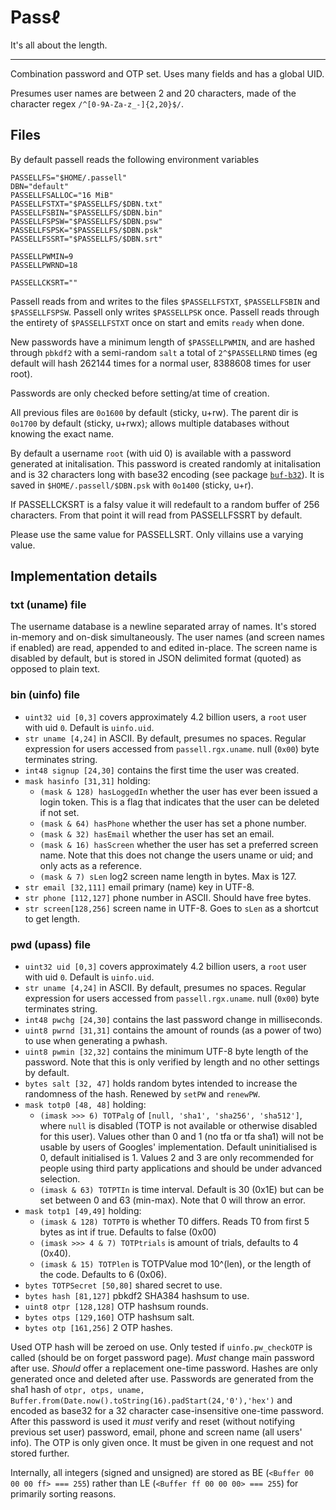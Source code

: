 # Pass&ell;

It's all about the length.

---

Combination password and OTP set. Uses many fields and has a global UID.

Presumes user names are between 2 and 20 characters, made of the character regex `/^[0-9A-Za-z_-]{2,20}$/`.

## Files

By default passell reads the following environment variables

```env
PASSELLFS="$HOME/.passell"
DBN="default"
PASSELLFSALLOC="16 MiB"
PASSELLFSTXT="$PASSELLFS/$DBN.txt"
PASSELLFSBIN="$PASSELLFS/$DBN.bin"
PASSELLFSPSW="$PASSELLFS/$DBN.psw"
PASSELLFSPSK="$PASSELLFS/$DBN.psk"
PASSELLFSSRT="$PASSELLFS/$DBN.srt"

PASSELLPWMIN=9
PASSELLPWRND=18

PASSELLCKSRT=""
```

Passell reads from and writes to the files `$PASSELLFSTXT`, `$PASSELLFSBIN` and `$PASSELLFSPSW`. Passell only writes `$PASSELLPSK` once. Passell reads through the entirety of `$PASSELLFSTXT` once on start and emits `ready` when done.

New passwords have a minimum length of `$PASSELLPWMIN`, and are hashed through `pbkdf2` with a semi-random `salt` a total of `2^$PASSELLRND` times (eg default will hash 262144 times for a normal user, 8388608 times for user root).

Passwords are only checked before setting/at time of creation.

All previous files are `0o1600` by default (sticky, u+rw). The parent dir is `0o1700` by default (sticky, u+rwx); allows multiple databases without knowing the exact name.

By default a username `root` (with uid 0) is available with a password generated at initalisation. This password is created randomly at initalisation and is 32 characters long with base32 encoding (see package [`buf-b32`](https://www.npmjs.com/package/buf-b32)). It is saved in `$HOME/.passell/$DBN.psk` with `0o1400` (sticky, u+r).

If PASSELLCKSRT is a falsy value it will redefault to a random buffer of 256 characters. From that point it will read from PASSELLFSSRT by default.

Please use the same value for PASSELLSRT. Only villains use a varying value.



## Implementation details

### txt (uname) file

The username database is a newline separated array of names. It's stored in-memory and on-disk simultaneously. The user names (and screen names if enabled) are read, appended to and edited in-place. The screen name is disabled by default, but is stored in JSON delimited format (quoted) as opposed to plain text.


### bin (uinfo) file

* `uint32 uid [0,3]` covers approximately 4.2 billion users, a `root` user with uid `0`. Default is `uinfo.uid`.
* `str uname [4,24]` in ASCII. By default, presumes no spaces. Regular expression for users accessed from `passell.rgx.uname`. null (`0x00`) byte terminates string.
* `int48 signup [24,30]` contains the first time the user was created.
* `mask hasinfo [31,31]` holding:
	* `(mask & 128) hasLoggedIn` whether the user has ever been issued a login token. This is a flag that indicates that the user can be deleted if not set.
	* `(mask & 64) hasPhone` whether the user has set a phone number.
	* `(mask & 32) hasEmail` whether the user has set an email.
	* `(mask & 16) hasScreen` whether the user has set a preferred screen name. Note that this does not change the users uname or uid; and only acts as a reference.
	* `(mask & 7) sLen` log2 screen name length in bytes. Max is 127.
* `str email [32,111]` email primary (name) key in UTF-8.
* `str phone [112,127]` phone number in ASCII. Should have free bytes.
* `str screen[128,256]` screen name in UTF-8. Goes to `sLen` as a shortcut to get length.


### pwd (upass) file

* `uint32 uid [0,3]` covers approximately 4.2 billion users, a `root` user with uid `0`. Default is `uinfo.uid`.
* `str uname [4,24]` in ASCII. By default, presumes no spaces. Regular expression for users accessed from `passell.rgx.uname`. null (`0x00`) byte terminates string.
* `int48 pwchg [24,30]` contains the last password change in milliseconds.
* `uint8 pwrnd [31,31]` contains the amount of rounds (as a power of two) to use when generating a pwhash.
* `uint8 pwmin [32,32]` contains the minimum UTF-8 byte length of the password. Note that this is only verified by length and no other settings by default.
* `bytes salt [32, 47]` holds random bytes intended to increase the randomness of the hash. Renewed by `setPW` and `renewPW`.
* `mask totp0 [48, 48]` holding:
	* `(imask >>> 6) TOTPalg` of `[null, 'sha1', 'sha256', 'sha512']`, where `null` is disabled (TOTP is not available or otherwise disabled for this user). Values other than 0 and 1 (no tfa or tfa sha1) will not be usable by users of Googles' implementation. Default uninitialised is 0, default initialised is 1. Values 2 and 3 are only recommended for people using third party applications and should be under advanced selection.
	* `(imask & 63) TOTPTIn` is time interval. Default is 30 (0x1E) but can be set between 0 and 63 (min-max). Note that 0 will throw an error.
* `mask totp1 [49,49]` holding:
	* `(imask & 128) TOTPT0` is whether T0 differs. Reads T0 from first 5 bytes as int if true. Defaults to false (0x00)
	* `(imask >>> 4 & 7) TOTPtrials` is amount of trials, defaults to 4 (0x40).
	* `(imask & 15) TOTPlen` is TOTPValue mod 10^(len), or the length of the code. Defaults to 6 (0x06).
* `bytes TOTPSecret [50,80]` shared secret to use.
* `bytes hash [81,127]` pbkdf2 SHA384 hashsum to use.
* `uint8 otpr [128,128]` OTP hashsum rounds.
* `bytes otps [129,160]` OTP hashsum salt.
* `bytes otp [161,256]` 2 OTP hashes.

Used OTP hash will be zeroed on use. Only tested if `uinfo.pw_checkOTP` is called (should be on forget password page). _Must_ change main password after use. _Should_ offer a replacement one-time password. Hashes are only generated once and deleted after use. Passwords are generated from the sha1 hash of `otpr, otps, uname, Buffer.from(Date.now().toString(16).padStart(24,'0'),'hex')` and encoded as base32 for a 32 character case-insensitive one-time password. After this password is used it _must_ verify and reset (without notifying previous set user) password, email, phone and screen name (all users' info). The OTP is only given once. It must be given in one request and not stored further.


Internally, all integers (signed and unsigned) are stored as BE (`<Buffer 00 00 00 ff> === 255`) rather than LE (`<Buffer ff 00 00 00> === 255`) for primarily sorting reasons.


